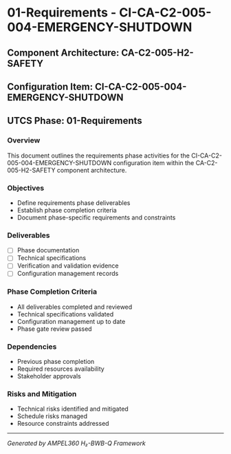 # 01-Requirements - CI-CA-C2-005-004-EMERGENCY-SHUTDOWN

## Component Architecture: CA-C2-005-H2-SAFETY
## Configuration Item: CI-CA-C2-005-004-EMERGENCY-SHUTDOWN
## UTCS Phase: 01-Requirements

### Overview
This document outlines the requirements phase activities for the CI-CA-C2-005-004-EMERGENCY-SHUTDOWN configuration item within the CA-C2-005-H2-SAFETY component architecture.

### Objectives
- Define requirements phase deliverables
- Establish phase completion criteria
- Document phase-specific requirements and constraints

### Deliverables
- [ ] Phase documentation
- [ ] Technical specifications
- [ ] Verification and validation evidence
- [ ] Configuration management records

### Phase Completion Criteria
- All deliverables completed and reviewed
- Technical specifications validated
- Configuration management up to date
- Phase gate review passed

### Dependencies
- Previous phase completion
- Required resources availability
- Stakeholder approvals

### Risks and Mitigation
- Technical risks identified and mitigated
- Schedule risks managed
- Resource constraints addressed

---
*Generated by AMPEL360 H₂-BWB-Q Framework*
